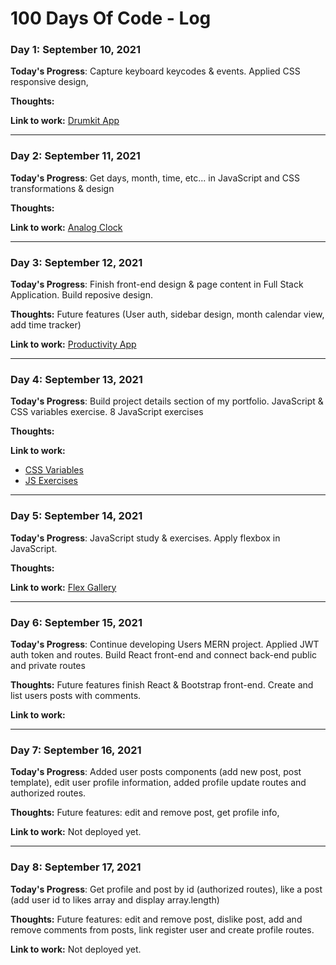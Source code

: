 # 100 Days Of Code - Log

### Day 1: September 10, 2021

**Today's Progress**: Capture keyboard keycodes & events. Applied CSS responsive design,

**Thoughts:**

**Link to work:** [Drumkit App](https://codesandbox.io/embed/day-1-javascript30-challenge-4l0wm?autoresize=1&fontsize=14&hidenavigation=1&theme=dark&view=preview)

***

### Day 2: September 11, 2021

**Today's Progress**: Get days, month, time, etc... in JavaScript and CSS transformations & design

**Thoughts:**

**Link to work:** [Analog Clock](https://codesandbox.io/embed/day-2-javascript30-challenge-5sftm?autoresize=1&fontsize=14&hidenavigation=1&theme=dark&view=previewm)

***

### Day 3: September 12, 2021

**Today's Progress**: Finish front-end design & page content in Full Stack Application. Build reposive design.

**Thoughts:** Future features (User auth, sidebar design, month calendar view, add time tracker)

**Link to work:** [Productivity App](https://productivity-track-in.herokuapp.com/)

***

### Day 4: September 13, 2021

**Today's Progress**: Build project details section of my portfolio. JavaScript & CSS variables exercise. 8 JavaScript exercises

**Thoughts:** 

**Link to work:** 

- [CSS Variables](https://codesandbox.io/embed/day-3-javascript30-challenge-uh5tz?autoresize=1&fontsize=14&hidenavigation=1&theme=dark&view=preview)
- [JS Exercises](https://codesandbox.io/embed/day-4-javascript30-challenge-9yk81?autoresize=1&fontsize=14&hidenavigation=1&theme=dark&view=preview)

***

### Day 5: September 14, 2021

**Today's Progress**: JavaScript study & exercises. Apply flexbox in JavaScript.

**Thoughts:** 

**Link to work:** [Flex Gallery](https://codesandbox.io/embed/day-5-javascript30-challenge-g70ly?autoresize=1&fontsize=14&hidenavigation=1&theme=dark&view=preview)

***

### Day 6: September 15, 2021

**Today's Progress**: Continue developing Users MERN project. Applied JWT auth token and routes. Build React front-end and connect back-end public and private routes

**Thoughts:** Future features finish React & Bootstrap front-end. Create and list users posts with comments.

**Link to work:**

***


### Day 7: September 16, 2021

**Today's Progress**: Added user posts components (add new post, post template), edit user profile information, added profile update routes and authorized routes.

**Thoughts:** Future features: edit and remove post, get profile info, 

**Link to work:** Not deployed yet.

***

### Day 8: September 17, 2021

**Today's Progress**: Get profile and post by id (authorized routes), like a post (add user id to likes array and display array.length)

**Thoughts:** Future features: edit and remove post, dislike post, add and remove comments from posts, link register user and create profile routes.

**Link to work:** Not deployed yet.
